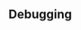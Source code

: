 <!-- .slide: data-state="normal" id="nested-lists" data-timing="20s" data-menu-title="Standard text slide" -->

## Debugging
